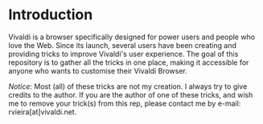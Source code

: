 # Introduction
Vivaldi is a browser specifically designed for power users and people who love the Web. Since its launch, several users have been creating and providing tricks to improve Vivaldi's user experience. The goal of this repository is to gather all the tricks in one place, making it accessible for anyone who wants to customise their Vivaldi Browser.


*Notice:* Most (all) of these tricks are not my creation. I always try to give credits to the author. If you are the author of one of these tricks, and wish me to remove your trick(s) from this rep, please contact me by e-mail: rvieira[at]vivaldi.net.
